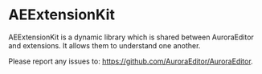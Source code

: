 # AEExtensionKit

AEExtensionKit is a dynamic library which is shared between AuroraEditor and extensions.
It allows them to understand one another.

Please report any issues to: https://github.com/AuroraEditor/AuroraEditor.